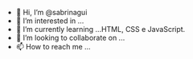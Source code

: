 - 👋 Hi, I’m @sabrinagui
- 👀 I’m interested in ...
- 🌱 I’m currently learning ...HTML, CSS e  JavaScript.
- 💞️ I’m looking to collaborate on ...
- 📫 How to reach me ...

<!---
sabrinagui/sabrinagui is a ✨ special ✨ repository because its `README.md` (this file) appears on your GitHub profile.
You can click the Preview link to take a look at your changes.
--->

